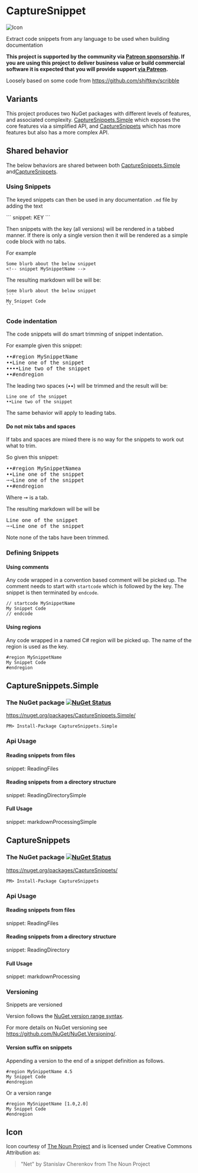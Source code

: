 CaptureSnippet
==============


![Icon](https://raw.github.com/SimonCropp/CaptureSnippet/master/Icons/package_icon.png)

Extract code snippets from any language to be used when building documentation

**This project is supported by the community via [Patreon sponsorship](https://www.patreon.com/join/simoncropp). If you are using this project to deliver business value or build commercial software it is expected that you will provide support [via Patreon](https://www.patreon.com/join/simoncropp).**

Loosely based on some code from  https://github.com/shiftkey/scribble


## Variants

This project produces two NuGet packages with different levels of features, and associated complexity. [CaptureSnippets.Simple](#CaptureSnippets.Simple) which exposes the core features via a simplified API, and [CaptureSnippets](#CaptureSnippets) which has more features but also has a more complex API.


## Shared behavior

The below behaviors are shared between both [CaptureSnippets.Simple](#CaptureSnippets.Simple) and[CaptureSnippets](#CaptureSnippets).


### Using Snippets

The keyed snippets can then be used in any documentation `.md` file by adding the text

&#96;&#96;&#96;
snippet&colon; KEY
&#96;&#96;&#96;

Then snippets with the key (all versions) will be rendered in a tabbed manner. If there is only a single version then it will be rendered as a simple code block with no tabs.

For example

<pre>
<code>Some blurb about the below snippet
&lt;!-- snippet MySnippetName --></code>
</pre>

The resulting markdown will be will be:

    Some blurb about the below snippet
    ```
    My Snippet Code
    ``` 


### Code indentation

The code snippets will do smart trimming of snippet indentation.

For example given this snippet:

<pre>
&#8226;&#8226;#region MySnippetName
&#8226;&#8226;Line one of the snippet
&#8226;&#8226;&#8226;&#8226;Line two of the snippet
&#8226;&#8226;#endregion
</pre>

The leading two spaces (&#8226;&#8226;) will be trimmed and the result will be:

```
Line one of the snippet
••Line two of the snippet
```

The same behavior will apply to leading tabs.


#### Do not mix tabs and spaces

If tabs and spaces are mixed there is no way for the snippets to work out what to trim.

So given this snippet:

<pre>
&#8226;&#8226;#region MySnippetNamea
&#8226;&#8226;Line one of the snippet
&#10137;&#10137;Line one of the snippet
&#8226;&#8226;#endregion
</pre>

Where &#10137; is a tab.

The resulting markdown will be will be

<pre>
Line one of the snippet
&#10137;&#10137;Line one of the snippet
</pre>

Note none of the tabs have been trimmed.


### Defining Snippets


#### Using comments

Any code wrapped in a convention based comment will be picked up. The comment needs to start with `startcode` which is followed by the key. The snippet is then terminated by `endcode`.

```
// startcode MySnippetName
My Snippet Code
// endcode
```


#### Using regions

Any code wrapped in a named C# region will be picked up. The name of the region is used as the key.

```
#region MySnippetName
My Snippet Code
#endregion
```


## CaptureSnippets.Simple


### The NuGet package [![NuGet Status](http://img.shields.io/nuget/v/CaptureSnippets.Simple.svg?style=flat)](https://www.nuget.org/packages/CaptureSnippets.Simple/)

https://nuget.org/packages/CaptureSnippets.Simple/

    PM> Install-Package CaptureSnippets.Simple


### Api Usage


#### Reading snippets from files

snippet: ReadingFiles


#### Reading snippets from a directory structure

snippet: ReadingDirectorySimple


#### Full Usage

snippet: markdownProcessingSimple


## CaptureSnippets


### The NuGet package [![NuGet Status](http://img.shields.io/nuget/v/CaptureSnippets.svg?style=flat)](https://www.nuget.org/packages/CaptureSnippets/)

https://nuget.org/packages/CaptureSnippets/

    PM> Install-Package CaptureSnippets


### Api Usage


#### Reading snippets from files

snippet: ReadingFiles


#### Reading snippets from a directory structure

snippet: ReadingDirectory


#### Full Usage

snippet: markdownProcessing


### Versioning

Snippets are versioned

Version follows the [NuGet version range syntax](https://docs.nuget.org/create/versioning#specifying-version-ranges-in-.nuspec-files).

For more details on NuGet versioning see https://github.com/NuGet/NuGet.Versioning/.


#### Version suffix on snippets

Appending a version to the end of a snippet definition as follows.

```
#region MySnippetName 4.5
My Snippet Code
#endregion
```

Or a version range

```
#region MySnippetName [1.0,2.0]
My Snippet Code
#endregion
```


## Icon

Icon courtesy of [The Noun Project](http://thenounproject.com) and  is licensed under Creative Commons Attribution as: 

> "Net" by Stanislav Cherenkov from The Noun Project